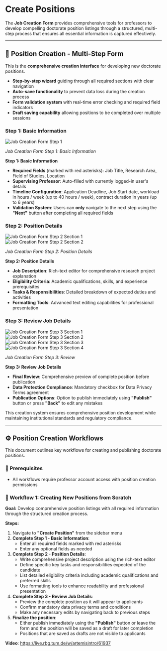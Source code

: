 # Create Positions

The **Job Creation Form** provides comprehensive tools for professors to develop compelling doctorate position listings through a structured, multi-step process that ensures all essential information is captured effectively.

---

## 📝 Position Creation - Multi-Step Form

This is the **comprehensive creation interface** for developing new doctorate positions.

- **Step-by-step wizard** guiding through all required sections with clear navigation
- **Auto-save functionality** to prevent data loss during the creation process
- **Form validation system** with real-time error checking and required field indicators
- **Draft saving capability** allowing positions to be completed over multiple sessions

### Step 1: Basic Information

![Job Creation Form Step 1](images/job-creation-form-1.png)
<div style={{textAlign:'center'}}>
  <em>Job Creation Form Step 1: Basic Information</em>
</div>

**Step 1: Basic Information**
- **Required Fields** (marked with red asterisks): Job Title, Research Area, Field of Studies, Location
- **Supervising Professor**: Auto-filled with currently logged-in user's details
- **Timeline Configuration**: Application Deadline, Job Start date, workload in hours / week (up to 40 hours / week), contract duration in years (up to 6 years)
- **Validation System**: Users can **only** navigate to the next step using the **"Next"** button after completing all required fields


### Step 2: Position Details

![Job Creation Form Step 2 Section 1](images/job-creation-form-2-1.png)
![Job Creation Form Step 2 Section 2](images/job-creation-form-2-2.png)
<div style={{textAlign:'center'}}>
  <em>Job Creation Form Step 2: Position Details</em>
</div>

**Step 2: Position Details**
- **Job Description**: Rich-text editor for comprehensive research project explanation
- **Eligibility Criteria**: Academic qualifications, skills, and experience prerequisites
- **Tasks & Responsibilities**: Detailed breakdown of expected duties and activities
- **Formatting Tools**: Advanced text editing capabilities for professional presentation


### Step 3: Review Job Details

![Job Creation Form Step 3 Section 1](images/job-creation-form-3-1.png)
![Job Creation Form Step 3 Section 2](images/job-creation-form-3-2.png)
![Job Creation Form Step 3 Section 3](images/job-creation-form-3-3.png)
![Job Creation Form Step 3 Section 4](images/job-creation-form-3-4.png)
<div style={{textAlign:'center'}}>
  <em>Job Creation Form Step 3: Review</em>
</div>

**Step 3: Review Job Details**
- **Final Review**: Comprehensive preview of complete position before publication
- **Data Protection Compliance**: Mandatory checkbox for Data Privacy Terms agreement
- **Publication Options**: Option to publish immediately using **"Publish"** button or press **"Back"** to edit any mistakes

This creation system ensures comprehensive position development while maintaining institutional standards and regulatory compliance.

---

## ⚙️ Position Creation Workflows

This document outlines key workflows for creating and publishing doctorate positions.


### 📌 Prerequisites

- All workflows require professor account access with position creation permissions


### 📝 Workflow 1: Creating New Positions from Scratch

**Goal:** Develop comprehensive position listings with all required information through the structured creation process.

**Steps:**
1. Navigate to **"Create Position"** from the sidebar menu
2. **Complete Step 1 - Basic Information**:
   - Enter all required fields marked with red asterisks
   - Enter any optional fields as needed
3. **Complete Step 2 - Position Details**:
   - Write comprehensive project description using the rich-text editor
   - Define specific key tasks and responsibilities expected of the candidate
   - List detailed eligibility criteria including academic qualifications and preferred skills
   - Use formatting tools to enhance readability and professional presentation
4. **Complete Step 3 - Review Job Details**:
   - Preview the complete position as it will appear to applicants
   - Confirm mandatory data privacy terms and conditions
   - Make any necessary edits by navigating back to previous steps
5. **Finalize the position**:
   - Either publish immediately using the **"Publish"** button or leave the form and the position will be saved as a draft for later completion
   - Positions that are saved as drafts are not visible to applicants

**Video**: https://live.rbg.tum.de/w/artemisintro/61937
